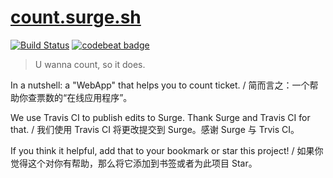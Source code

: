 # [count.surge.sh](https://count.surge.sh)

[![Build Status](https://travis-ci.org/outloudvi/count.surge.sh.svg?branch=master)](https://travis-ci.org/outloudvi/count.surge.sh) [![codebeat badge](https://codebeat.co/badges/daff4929-6492-4b82-bf73-7bd483774733)](https://codebeat.co/projects/github-com-outloudvi-count-surge-sh-master)

> U wanna count, so it does.

In a nutshell: a "WebApp" that helps you to count ticket. / 简而言之：一个帮助你查票数的“在线应用程序”。

We use Travis CI to publish edits to Surge. Thank Surge and Travis CI for that. / 我们使用 Travis CI 将更改提交到 Surge。感谢 Surge 与 Trvis CI。

If you think it helpful, add that to your bookmark or star this project! / 如果你觉得这个对你有帮助，那么将它添加到书签或者为此项目 Star。
